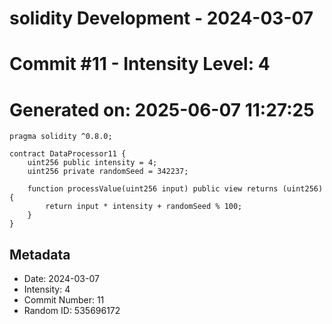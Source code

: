 ﻿# solidity Development - 2024-03-07
# Commit #11 - Intensity Level: 4
# Generated on: 2025-06-07 11:27:25
```solidity
pragma solidity ^0.8.0;

contract DataProcessor11 {
    uint256 public intensity = 4;
    uint256 private randomSeed = 342237;

    function processValue(uint256 input) public view returns (uint256) {
        return input * intensity + randomSeed % 100;
    }
}
```
## Metadata
- Date: 2024-03-07
- Intensity: 4
- Commit Number: 11
- Random ID: 535696172
